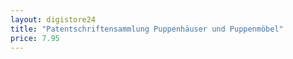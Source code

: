 ```yaml
---
layout: digistore24
title: "Patentschriftensammlung Puppenhäuser und Puppenmöbel"
price: 7.95
---
```

